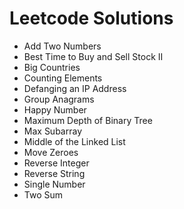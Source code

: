 # Leetcode Solutions

- Add Two Numbers
- Best Time to Buy and Sell Stock II
- Big Countries
- Counting Elements
- Defanging an IP Address
- Group Anagrams
- Happy Number
- Maximum Depth of Binary Tree
- Max Subarray
- Middle of the Linked List
- Move Zeroes
- Reverse Integer
- Reverse String
- Single Number
- Two Sum